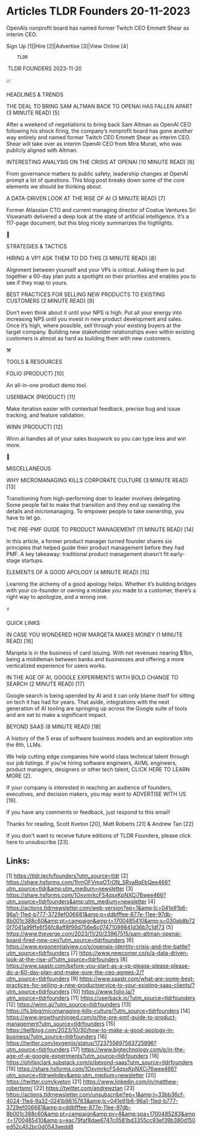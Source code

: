 # Articles TLDR Founders 20-11-2023

OpenAIs nonprofit board has named former Twitch CEO Emmett Shear as
interim CEO.  

Sign Up [1]|Hire [2]|Advertise [3]|View Online [4] 

		TLDR 

 TLDR FOUNDERS 2023-11-20

📈 

HEADLINES & TRENDS

 THE DEAL TO BRING SAM ALTMAN BACK TO OPENAI HAS FALLEN APART (3
MINUTE READ) [5] 

 After a weekend of negotiations to bring back Sam Altman as OpenAI
CEO following his shock firing, the company’s nonprofit board has
gone another way entirely and named former Twitch CEO Emmett Shear as
interim CEO. Shear will take over as interim OpenAI CEO from Mira
Murati, who was publicly aligned with Altman. 

 INTERESTING ANALYSIS ON THE CRISIS AT OPENAI (10 MINUTE READ) [6] 

 From governance matters to public safety, leadership changes at
OpenAI prompt a lot of questions. This blog post breaks down some of
the core elements we should be thinking about. 

 A DATA-DRIVEN LOOK AT THE RISE OF AI (3 MINUTE READ) [7] 

 Former Atlassian CTO and current managing director of Coatue Ventures
Sri Viswanath delivered a deep look at the state of artificial
intelligence. It’s a 117-page document, but this blog nicely
summarizes the highlights. 

🧠 

STRATEGIES & TACTICS

 HIRING A VP? ASK THEM TO DO THIS (3 MINUTE READ) [8] 

 Alignment between yourself and your VPs is critical. Asking them to
put together a 60-day plan puts a spotlight on their priorities and
enables you to see if they map to yours. 

 BEST PRACTICES FOR SELLING NEW PRODUCTS TO EXISTING CUSTOMERS (2
MINUTE READ) [9] 

 Don’t even think about it until your NPS is high. Put all your
energy into increasing NPS until you invest in new product development
and sales. Once it’s high, where possible, sell through your
existing buyers at the target company. Building new stakeholder
relationships even within existing customers is almost as hard as
building them with new customers. 

⚒️ 

TOOLS & RESOURCES

 FOLIO (PRODUCT) [10] 

 An all-in-one product demo tool. 

 USERBACK (PRODUCT) [11] 

 Make iteration easier with contextual feedback, precise bug and issue
tracking, and feature validation. 

 WINN (PRODUCT) [12] 

 Winn.ai handles all of your sales busywork so you can type less and
win more. 

🎁 

MISCELLANEOUS

 WHY MICROMANAGING KILLS CORPORATE CULTURE (3 MINUTE READ) [13] 

 Transitioning from high-performing doer to leader involves
delegating. Some people fail to make that transition and they end up
sweating the details and micromanaging. To empower people to take
ownership, you have to let go. 

 THE PRE-PMF GUIDE TO PRODUCT MANAGEMENT (11 MINUTE READ) [14] 

 In this article, a former product manager turned founder shares six
principles that helped guide their product management before they had
PMF. A key takeaway: traditional product management doesn't fit
early-stage startups. 

 ELEMENTS OF A GOOD APOLOGY (4 MINUTE READ) [15] 

 Learning the alchemy of a good apology helps. Whether it’s building
bridges with your co-founder or owning a mistake you made to a
customer, there’s a right way to apologize, and a wrong one. 

⚡ 

QUICK LINKS

 IN CASE YOU WONDERED HOW MARQETA MAKES MONEY (1 MINUTE READ) [16] 

 Marqeta is in the business of card issuing. With net revenues nearing
$1bn, being a middleman between banks and businesses and offering a
more verticalized experience for users works. 

 IN THE AGE OF AI, GOOGLE EXPERIMENTS WITH BOLD CHANGE TO SEARCH (2
MINUTE READ) [17] 

 Google search is being upended by AI and it can only blame itself for
sitting on tech it has had for years. That aside, integrations with
the next generation of AI tooling are springing up across the Google
suite of tools and are set to make a significant impact. 

 BEYOND SAAS (8 MINUTE READ) [18] 

 A history of the 5 eras of software business models and an
exploration into the 6th, LLMs. 

 We help cutting edge companies hire world class technical talent
through our job listings. If you're hiring software engineers, AI/ML
engineers, product managers, designers or other tech talent, CLICK
HERE TO LEARN MORE [2]. 

If your company is interested in reaching an audience of founders,
executives, and decision makers, you may want to ADVERTISE WITH US
[19]. 

If you have any comments or feedback, just respond to this email! 

Thanks for reading, 
Scott Kveton [20], Matt Roberts [21] & Andrew Tan [22] 

If you don't want to receive future editions of TLDR Founders,
please click here to unsubscribe [23]. 

 

Links:
------
[1] https://tldr.tech/founders?utm_source=tldr
[2] https://share.hsforms.com/1hmOFVmqOTrON_SRvaRqEbQee466?utm_source=tldr&amp;utm_medium=newsletter
[3] https://share.hsforms.com/1OxvmrkcFS4qsxKpNXCi76wee466?utm_source=tldrfounders&amp;utm_medium=newsletter
[4] https://actions.tldrnewsletter.com/web-version?ep=1&amp;lc=041e91b6-96a1-11ed-b777-3729ef006681&amp;p=ddbfffee-877e-11ee-97db-8b001c388c60&amp;pt=campaign&amp;t=1700485410&amp;s=030ab8b720f7041a99ffe6f56fc8aff8f99d756e6c07471099841d36b7c1df73
[5] https://www.theverge.com/2023/11/20/23967515/sam-altman-openai-board-fired-new-ceo?utm_source=tldrfounders
[6] https://www.exponentialview.co/p/openais-identity-crisis-and-the-battle?utm_source=tldrfounders
[7] https://www.newcomer.co/p/a-data-driven-look-at-the-rise-of?utm_source=tldrfounders
[8] https://www.saastr.com/before-you-start-as-a-vp-please-please-please-do-a-60-day-plan-and-make-sure-the-ceo-agrees-2/?utm_source=tldrfounders
[9] https://www.saastr.com/what-are-some-best-practices-for-selling-a-new-productservice-to-your-existing-saas-clients/?utm_source=tldrfounders
[10] https://www.folio.la/?utm_source=tldrfounders
[11] https://userback.io/?utm_source=tldrfounders
[12] https://winn.ai/?utm_source=tldrfounders
[13] https://fs.blog/micomanaging-kills-culture/?utm_source=tldrfounders
[14] https://www.growthunhinged.com/p/the-pre-pmf-guide-to-product-management?utm_source=tldrfounders
[15] https://kellblog.com/2023/10/30/how-to-make-a-good-apology-in-business/?utm_source=tldrfounders
[16] https://twitter.com/jevgenijs/status/1723755697563725996?utm_source=tldrfounders
[17] https://www.bigtechnology.com/p/in-the-age-of-ai-google-experiments?utm_source=tldrfounders
[18] https://philipjclark.substack.com/p/beyond-saas?utm_source=tldrfounders
[19] https://share.hsforms.com/1OxvmrkcFS4qsxKpNXCi76wee466?utm_source=tldrwebdev&amp;utm_medium=newsletter
[20] https://twitter.com/kveton
[21] https://www.linkedin.com/in/matthew-robertsmr/
[22] https://twitter.com/andrewztan
[23] https://actions.tldrnewsletter.com/unsubscribe?ep=1&amp;l=33bb36cf-4024-11ed-9a32-0241b9615763&amp;lc=041e91b6-96a1-11ed-b777-3729ef006681&amp;p=ddbfffee-877e-11ee-97db-8b001c388c60&amp;pt=campaign&amp;pv=4&amp;spa=1700485283&amp;t=1700485410&amp;s=eac79faf8dae6747c0581bd3355cc93ef39b380d150ed52c452bc0d0543aedd8